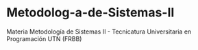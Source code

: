 # Metodolog-a-de-Sistemas-II
Materia Metodología de Sistemas II - Tecnicatura Universitaria en Programación UTN (FRBB)
